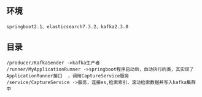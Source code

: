 ## 环境  
    springboot2.1、elasticsearch7.3.2、kafka2.3.0  

## 目录  
    /producer/KafkaSender ->kafka生产者  
    /runner/MyApplicationRunner ->springboot程序启动后，自动执行的类，其实现了ApplicationRunner接口  ，调用CaptureService服务  
    /service/CaptureService ->服务，连接es,检索索引，滚动检索数据并写入kafka集群中
    
